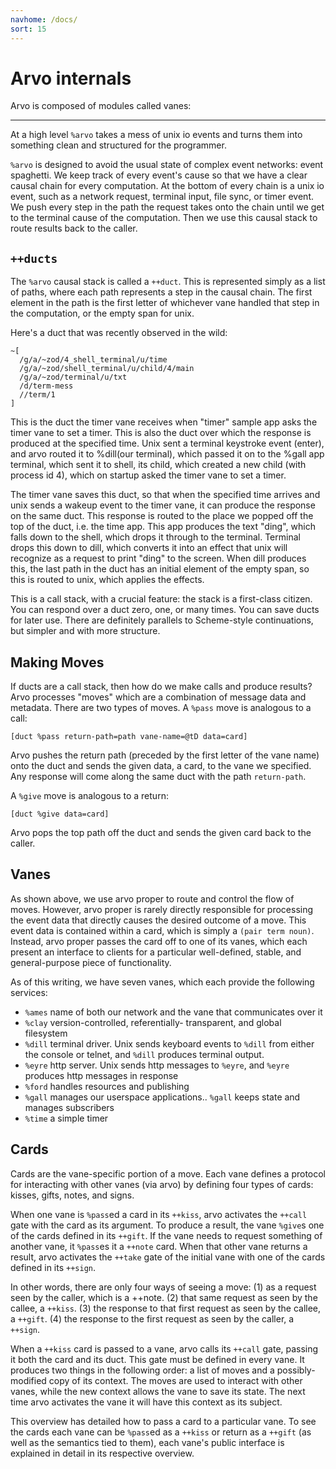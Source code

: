 ```yaml
---
navhome: /docs/
sort: 15
---
```


# Arvo internals

Arvo is composed of modules called vanes:

<list dataPreview="true"></list>

<hr></hr>

At a high level `%arvo` takes a mess of unix io events and turns them
into something clean and structured for the programmer.

`%arvo` is designed to avoid the usual state of complex event networks:
event spaghetti. We keep track of every event's cause so that we have a
clear causal chain for every computation. At the bottom of every chain
is a unix io event, such as a network request, terminal input, file
sync, or timer event. We push every step in the path the request takes
onto the chain until we get to the terminal cause of the computation.
Then we use this causal stack to route results back to the caller.

`++ducts`
---------

The `%arvo` causal stack is called a `++duct`. This is represented
simply as a list of paths, where each path represents a step in the
causal chain. The first element in the path is the first letter of
whichever vane handled that step in the computation, or the empty span
for unix.

Here's a duct that was recently observed in the wild:

    ~[
      /g/a/~zod/4_shell_terminal/u/time
      /g/a/~zod/shell_terminal/u/child/4/main
      /g/a/~zod/terminal/u/txt
      /d/term-mess
      //term/1
    ]

This is the duct the timer vane receives when "timer" sample app asks
the timer vane to set a timer. This is also the duct over which the
response is produced at the specified time. Unix sent a terminal
keystroke event (enter), and arvo routed it to %dill(our terminal),
which passed it on to the %gall app terminal, which sent it to shell,
its child, which created a new child (with process id 4), which on
startup asked the timer vane to set a timer.

The timer vane saves this duct, so that when the specified time arrives
and unix sends a wakeup event to the timer vane, it can produce the
response on the same duct. This response is routed to the place we
popped off the top of the duct, i.e. the time app. This app produces the
text "ding", which falls down to the shell, which drops it through to
the terminal. Terminal drops this down to dill, which converts it into
an effect that unix will recognize as a request to print "ding" to the
screen. When dill produces this, the last path in the duct has an
initial element of the empty span, so this is routed to unix, which
applies the effects.

This is a call stack, with a crucial feature: the stack is a first-class
citizen. You can respond over a duct zero, one, or many times. You can
save ducts for later use. There are definitely parallels to Scheme-style
continuations, but simpler and with more structure.

Making Moves
------------

If ducts are a call stack, then how do we make calls and produce
results? Arvo processes "moves" which are a combination of message data
and metadata. There are two types of moves. A `%pass` move is analogous
to a call:

    [duct %pass return-path=path vane-name=@tD data=card]

Arvo pushes the return path (preceded by the first letter of the vane
name) onto the duct and sends the given data, a card, to the vane we
specified. Any response will come along the same duct with the path
`return-path`.

A `%give` move is analogous to a return:

    [duct %give data=card]

Arvo pops the top path off the duct and sends the given card back to the
caller.

Vanes
-----

As shown above, we use arvo proper to route and control the flow of
moves. However, arvo proper is rarely directly responsible for
processing the event data that directly causes the desired outcome of a
move. This event data is contained within a card, which is simply a
`(pair term noun)`. Instead, arvo proper passes the card off to one of
its vanes, which each present an interface to clients for a particular
well-defined, stable, and general-purpose piece of functionality.

As of this writing, we have seven vanes, which each provide the
following services:

-   `%ames` name of both our network and the vane that communicates over
    it
-   `%clay` version-controlled, referentially- transparent, and global
    filesystem
-   `%dill` terminal driver. Unix sends keyboard events to `%dill` from
    either the console or telnet, and `%dill` produces terminal output.
-   `%eyre` http server. Unix sends http messages to `%eyre`, and
    `%eyre` produces http messages in response
-   `%ford` handles resources and publishing
-   `%gall` manages our userspace applications.. `%gall` keeps state and
    manages subscribers
-   `%time` a simple timer

Cards
-----

Cards are the vane-specific portion of a move. Each vane defines a
protocol for interacting with other vanes (via arvo) by defining four
types of cards: kisses, gifts, notes, and signs.

When one vane is `%pass`ed a card in its `++kiss`, arvo activates the
`++call` gate with the card as its argument. To produce a result, the
vane `%give`s one of the cards defined in its `++gift`. If the vane
needs to request something of another vane, it `%pass`es it a `++note`
card. When that other vane returns a result, arvo activates the `++take`
gate of the initial vane with one of the cards defined in its `++sign`.

In other words, there are only four ways of seeing a move: (1) as a
request seen by the caller, which is a ++note. (2) that same request as
seen by the callee, a `++kiss`. (3) the response to that first request
as seen by the callee, a `++gift`. (4) the response to the first request
as seen by the caller, a `++sign`.

When a `++kiss` card is passed to a vane, arvo calls its `++call` gate,
passing it both the card and its duct. This gate must be defined in
every vane. It produces two things in the following order: a list of
moves and a possibly-modified copy of its context. The moves are used to
interact with other vanes, while the new context allows the vane to save
its state. The next time arvo activates the vane it will have this
context as its subject.

This overview has detailed how to pass a card to a particular vane. To
see the cards each vane can be `%pass`ed as a `++kiss` or return as a
`++gift` (as well as the semantics tied to them), each vane's public
interface is explained in detail in its respective overview.
